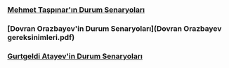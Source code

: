 
### [Mehmet Taşpınar'ın Durum Senaryoları](mehmet-taspinar-senaryo1.pdf)

### [Dovran Orazbayev'in Durum Senaryoları](Dovran Orazbayev gereksinimleri.pdf)

### [Gurtgeldi Atayev'in Durum Senaryoları](Gurtgeldi-Atayev-Durum-Senaryo.pdf)
